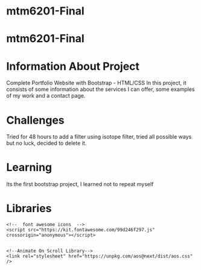 # mtm6201-Final
# mtm6201-Final

# Information About Project
Complete Portfolio Website with Bootstrap - HTML/CSS In this project, it consists of some information about the services I can offer, some examples of my work and a contact page.

# Challenges
Tried for 48 hours to add a filter using isotope filter, tried all possible ways but no luck, decided to delete it.

# Learning
Its the first bootstrap project, I learned not to repeat myself

# Libraries
    <!--  font awesome icons  -->
    <script src="https://kit.fontawesome.com/99d246f297.js" crossorigin="anonymous"></script>


    <!--Animate On Scroll Library-->
    <link rel="stylesheet" href="https://unpkg.com/aos@next/dist/aos.css" />
